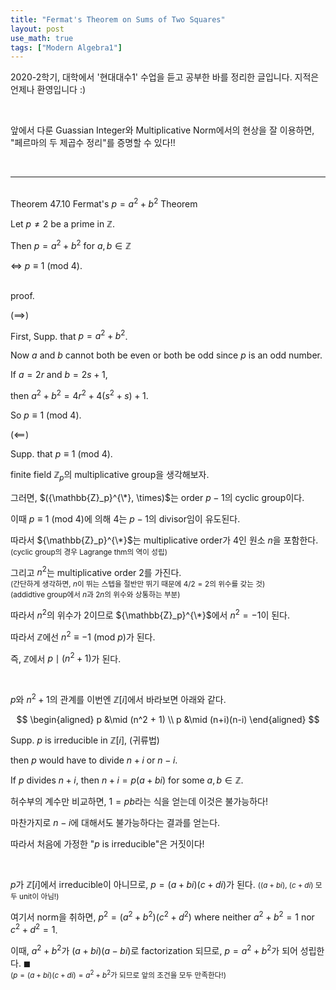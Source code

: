```yaml
---
title: "Fermat's Theorem on Sums of Two Squares"
layout: post
use_math: true
tags: ["Modern Algebra1"]
---
```



2020-2학기, 대학에서 '현대대수1' 수업을 듣고 공부한 바를 정리한 글입니다. 지적은 언제나 환영입니다 :)

<br>

앞에서 다룬 Guassian Integer와 Multiplicative Norm에서의 현상을 잘 이용하면, "페르마의 두 제곱수 정리"를 증명할 수 있다!!

<br>
<hr>

<br><span class="statement-title">Theorem 47.10</span> Fermat's $p=a^2+b^2$ Theorem<br>

<div class="statement" markdown="1">

Let $p \ne 2$ be a prime in $\mathbb{Z}$.

Then $p = a^2 + b^2$ for $a, b \in \mathbb{Z}$

$\iff$ $p \equiv 1$ (mod $4$).

</div>

<br><span class="statement-title">proof.</span><br>

<div class="math-statement" markdown="1">

($\implies$)

First, Supp. that $p = a^2 + b^2$.

Now $a$ and $b$ cannot both be even or both be odd since $p$ is an odd number.

If $a = 2r$ and $b = 2s + 1$, 

then $a^2 + b^2 = 4 r^2 + 4(s^2+s)+1$.

So $p \equiv 1$ (mod $4$).

</div>

<div class="math-statement" markdown="1">

($\impliedby$)

Supp. that $p \equiv 1$ (mod $4$).

finite field $\mathbb{Z}_p$의 multiplicative group을 생각해보자.

그러면, $({\mathbb{Z}_p}^{\*}, \times)$는 order $p-1$의 cyclic group이다.

이때 $p \equiv 1$ (mod $4$)에 의해 $4$는 $p-1$의 divisor임이 유도된다.

따라서 ${\mathbb{Z}_p}^{\*}$는 multiplicative order가 $4$인 원소 $n$을 포함한다. <small>(cyclic group의 경우 Lagrange thm의 역이 성립)</small>

그리고 $n^2$는 multiplicative order $2$를 가진다. <br>
<small>(간단하게 생각하면, $n$이 뛰는 스텝을 절반만 뛰기 때문에 $4/2=2$의 위수를 갖는 것)<br>
(addidtive group에서 $n$과 $2n$의 위수와 상통하는 부분)</small>

따라서 $n^2$의 위수가 2이므로 ${\mathbb{Z}_p}^{\*}$에서 $n^2 = -1$이 된다.

따라서 $\mathbb{Z}$에선 $n^2 \equiv -1$ (mod $p$)가 된다.

즉, $\mathbb{Z}$에서 $p \mid (n^2 + 1)$가 된다.

<br>

$p$와 $n^2 + 1$의 관계를 이번엔 $\mathbb{Z}[i]$에서 바라보면 아래와 같다.

$$
\begin{aligned}
    p &\mid (n^2 + 1) \\
    p &\mid (n+i)(n-i)
\end{aligned}
$$

Supp. $p$ is irreducible in $\mathbb{Z}[i]$, (귀류법)

then $p$ would have to divide $n+i$ or $n-i$.

If $p$ divides $n+i$, then $n+i = p(a+bi)$ for some $a, b \in \mathbb{Z}$.

허수부의 계수만 비교하면, $1 = pb$라는 식을 얻는데 이것은 불가능하다!

마찬가지로 $n-i$에 대해서도 불가능하다는 결과를 얻는다.

따라서 처음에 가정한 "$p$ is irreducible"은 거짓이다!

<br>

$p$가 $\mathbb{Z}[i]$에서 irreducible이 아니므로, $p = (a+bi)(c+di)$가 된다. <small>($(a+bi)$, $(c+di)$ 모두 unit이 아님!)</small>

여기서 norm을 취하면, $p^2 = (a^2 + b^2)(c^2 + d^2)$ where neither $a^2 + b^2 = 1$ nor $c^2 + d^2 = 1$.

이때, $a^2 + b^2$가 $(a+bi)(a-bi)$로 factorization 되므로, $p = a^2 + b^2$가 되어 성립한다. $\blacksquare$<br>
<small>($p = (a+bi)(c+di) = a^2 + b^2$가 되므로 앞의 조건을 모두 만족한다!)</small>

</div>

